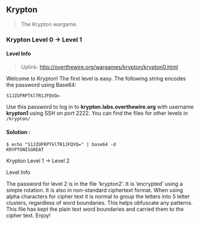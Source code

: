 ## Krypton

> The Krypton wargame.

### Krypton Level 0 → Level 1

#### Level Info
> Uplink: http://overthewire.org/wargames/krypton/krypton0.html

Welcome to Krypton! The first level is easy. The following string encodes the password using Base64:

`S1JZUFRPTklTR1JFQVQ=`

Use this password to log in to **krypton.labs.overthewire.org** with username **krypton1** using SSH on port 2222. You can find the files for other levels in `/krypton/`

#### Solution :

```
$ echo "S1JZUFRPTklTR1JFQVQ=" | base64 -d
KRYPTONISGREAT
```

Krypton Level 1 → Level 2

Level Info

The password for level 2 is in the file ‘krypton2’. It is ‘encrypted’ using a simple rotation. It is also in non-standard ciphertext format. When using alpha characters for cipher text it is normal to group the letters into 5 letter clusters, regardless of word boundaries. This helps obfuscate any patterns. This file has kept the plain text word boundaries and carried them to the cipher text. Enjoy!
